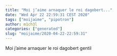 ```yaml
---
title: "Moi j’aime arnaquer le roi dagobert..."
date: "Wed Apr 22 22:59:31 CEST 2020"
tags: ["moijaime", "pipotron"]
author: m1ch3l
categories: ["generated"]
slug: "moijaime/2020-04-22-22:59:31"
---
```


Moi j’aime arnaquer le roi dagobert gentil
